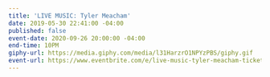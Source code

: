 ```yaml
---
title: 'LIVE MUSIC: Tyler Meacham'
date: 2019-05-30 22:41:00 -04:00
published: false
event-date: 2020-09-26 20:00:00 -04:00
end-time: 10PM
giphy-url: https://media.giphy.com/media/l31HarzrO1NPYzPBS/giphy.gif
event-url: https://www.eventbrite.com/e/live-music-tyler-meacham-tickets-99317483266
---
```


